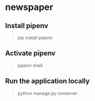 # newspaper

## Install pipenv
> pip install pipenv

## Activate pipenv
> pipenv shell

## Run the application locally
> python manage.py runserver
